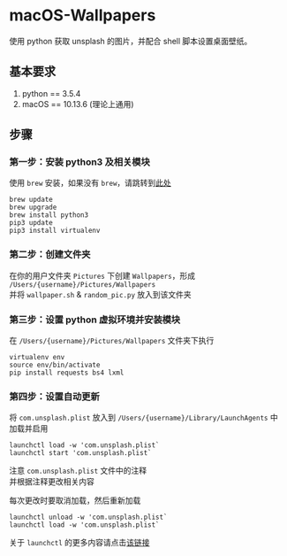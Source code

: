 # macOS-Wallpapers

使用 python 获取 unsplash 的图片，并配合 shell 脚本设置桌面壁纸。

## 基本要求
1. python == 3.5.4
2. macOS == 10.13.6 (理论上通用)

## 步骤

### 第一步：安装 python3 及相关模块
使用 `brew` 安装，如果没有 `brew`，请跳转到[此处](https://brew.sh)
```
brew update
brew upgrade
brew install python3
pip3 update
pip3 install virtualenv
```

### 第二步：创建文件夹
在你的用户文件夹 `Pictures` 下创建 `Wallpapers`，形成 `/Users/{username}/Pictures/Wallpapers`  
并将 `wallpaper.sh` & `random_pic.py` 放入到该文件夹

### 第三步：设置 python 虚拟环境并安装模块
在 `/Users/{username}/Pictures/Wallpapers` 文件夹下执行
```
virtualenv env
source env/bin/activate
pip install requests bs4 lxml
```

### 第四步：设置自动更新
将 `com.unsplash.plist` 放入到 `/Users/{username}/Library/LaunchAgents` 中
加载并启用
```
launchctl load -w 'com.unsplash.plist`
launchctl start 'com.unsplash.plist`
```
注意 `com.unsplash.plist` 文件中的注释  
并根据注释更改相关内容  

每次更改时要取消加载，然后重新加载
```
launchctl unload -w 'com.unsplash.plist`
launchctl load -w 'com.unsplash.plist`
```

关于 `launchctl` 的更多内容请点击[该链接](https://www.jianshu.com/p/4addd9b455f2)

